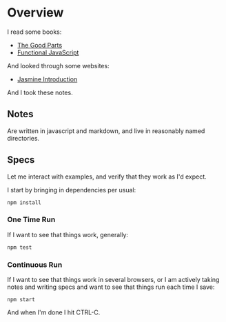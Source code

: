# Overview

I read some books:

* [The Good Parts][good-parts]
* [Functional JavaScript][fun-js]

[good-parts]: http://shop.oreilly.com/product/9780596517748.do
[fun-js]: http://shop.oreilly.com/product/0636920028857.do

And looked through some websites:

* [Jasmine Introduction][jasmine-intro]

[jasmine-intro]: https://jasmine.github.io/2.0/introduction.html

And I took these notes.

## Notes

Are written in javascript and markdown, and live in reasonably named
directories.

## Specs

Let me interact with examples, and verify that they work as I'd
expect.

I start by bringing in dependencies per usual:

```
npm install
```

### One Time Run

If I want to see that things work, generally:

```
npm test
```

### Continuous Run

If I want to see that things work in several browsers, or I am
actively taking notes and writing specs and want to see that things
run each time I save:

```
npm start
```

And when I'm done I hit CTRL-C.
